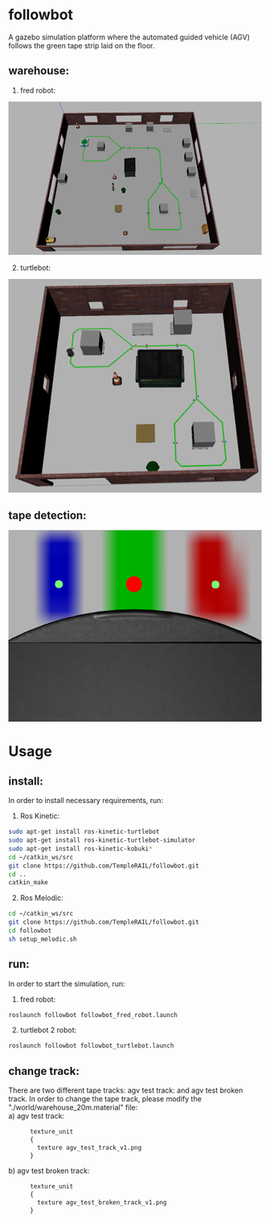 # followbot
A gazebo simulation platform where the automated guided vehicle (AGV) follows the green tape strip laid on the floor. 
## warehouse: 
1. fred robot:

![avg_warehouse](https://github.com/TempleRAIL/followbot/blob/master/images/avg_warehouse_fred_robot.png)

2. turtlebot:

![avg_warehouse](https://github.com/TempleRAIL/followbot/blob/master/images/avg_warehouse.png)

## tape detection:
![tape_detection](https://github.com/TempleRAIL/followbot/blob/master/images/tape_detection.png)

# Usage
## install: 
In order to install necessary requirements, run:
1. Ros Kinetic:
```Bash
sudo apt-get install ros-kinetic-turtlebot
sudo apt-get install ros-kinetic-turtlebot-simulator
sudo apt-get install ros-kinetic-kobuki*
cd ~/catkin_ws/src
git clone https://github.com/TempleRAIL/followbot.git
cd ..
catkin_make
``` 
2. Ros Melodic:
```Bash
cd ~/catkin_ws/src
git clone https://github.com/TempleRAIL/followbot.git
cd followbot
sh setup_melodic.sh
``` 

## run: 
In order to start the simulation, run:
1. fred robot:
```Bash
roslaunch followbot followbot_fred_robot.launch
```  
2. turtlebot 2 robot:
```Bash
roslaunch followbot followbot_turtlebot.launch
```  

## change track: 
There are two different tape tracks: agv test track: and agv test broken track. In order to change the tape track, please modify the "./world/warehouse_20m.material" file:    
a) agv test track:
```
      texture_unit
      {
        texture agv_test_track_v1.png
      }
``` 
b) agv test broken track:
```
      texture_unit
      {
        texture agv_test_broken_track_v1.png
      }
```
